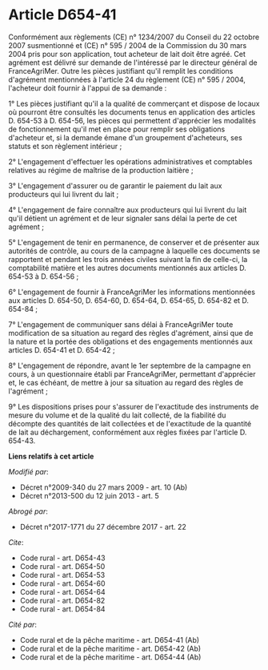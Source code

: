 # Article D654-41

Conformément aux règlements (CE) n° 1234/2007 du Conseil du 22 octobre 2007 susmentionné et (CE) n° 595 / 2004 de la
Commission du 30 mars 2004 pris pour son application, tout acheteur de lait doit être agréé. Cet agrément est délivré sur
demande de l'intéressé par le directeur général de FranceAgriMer. Outre les pièces justifiant qu'il remplit les conditions
d'agrément mentionnées à l'article 24 du règlement (CE) n° 595 / 2004, l'acheteur doit fournir à l'appui de sa demande : 

1° Les pièces justifiant qu'il a la qualité de commerçant et dispose de locaux où pourront être consultés les documents tenus
en application des articles D. 654-53 à D. 654-56, les pièces qui permettent d'apprécier les modalités de fonctionnement
qu'il met en place pour remplir ses obligations d'acheteur et, si la demande émane d'un groupement d'acheteurs, ses statuts
et son règlement intérieur ; 

2° L'engagement d'effectuer les opérations administratives et comptables relatives au régime de maîtrise de la production
laitière ; 

3° L'engagement d'assurer ou de garantir le paiement du lait aux producteurs qui lui livrent du lait ; 

4° L'engagement de faire connaître aux producteurs qui lui livrent du lait qu'il détient un agrément et de leur signaler sans
délai la perte de cet agrément ; 

5° L'engagement de tenir en permanence, de conserver et de présenter aux autorités de contrôle, au cours de la campagne à
laquelle ces documents se rapportent et pendant les trois années civiles suivant la fin de celle-ci, la comptabilité matière
et les autres documents mentionnés aux articles D. 654-53 à D. 654-56 ; 

6° L'engagement de fournir à FranceAgriMer les informations mentionnées aux articles D. 654-50, D. 654-60, D. 654-64, D.
654-65, 
D. 654-82 et D. 654-84 ; 

7° L'engagement de communiquer sans délai à FranceAgriMer toute modification de sa situation au regard des règles d'agrément,
ainsi que de la nature et la portée des obligations et des engagements mentionnés aux articles D. 654-41 et D. 654-42 ; 

8° L'engagement de répondre, avant le 1er septembre de la campagne en cours, à un questionnaire établi par FranceAgriMer,
permettant d'apprécier et, le cas échéant, de mettre à jour sa situation au regard des règles de l'agrément ; 

9° Les dispositions prises pour s'assurer de l'exactitude des instruments de mesure du volume et de la qualité du lait
collecté, de la fiabilité du décompte des quantités de lait collectées et de l'exactitude de la quantité de lait au
déchargement, conformément aux règles fixées par l'article D. 654-43.

**Liens relatifs à cet article**

_Modifié par_:

  - Décret n°2009-340 du 27 mars 2009 - art. 10 (Ab)
  - Décret n°2013-500 du 12 juin 2013 - art. 5

_Abrogé par_:

  - Décret n°2017-1771 du 27 décembre 2017 - art. 22

_Cite_:

  - Code rural - art. D654-43
  - Code rural - art. D654-50
  - Code rural - art. D654-53
  - Code rural - art. D654-60
  - Code rural - art. D654-64
  - Code rural - art. D654-82
  - Code rural - art. D654-84

_Cité par_:

  - Code rural et de la pêche maritime - art. D654-41 (Ab)
  - Code rural et de la pêche maritime - art. D654-42 (Ab)
  - Code rural et de la pêche maritime - art. D654-44 (Ab)
